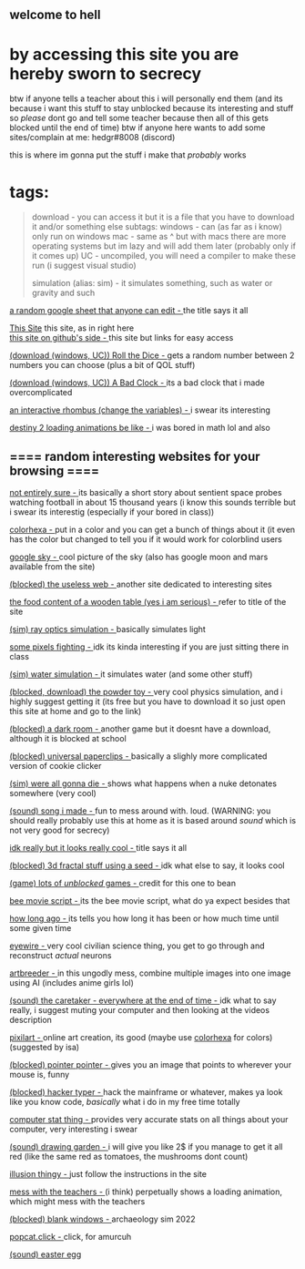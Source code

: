 ## welcome to hell

# by accessing this site you are hereby sworn to secrecy

btw if anyone tells a teacher about this i will personally end them (and its because i want this stuff to stay unblocked because its interesting and stuff so *please* dont go and tell some teacher because then all of this gets blocked until the end of time)
btw if anyone here wants to add some sites/complain at me: hedgr#8008 (discord)

this is where im gonna put the stuff i make that *probably* works

# tags:

> download - you can access it but it is a file that you have to download it and/or something else
>     subtags:
>     windows - can (as far as i know) only run on windows
>     mac - same as ^ but with macs
>     there are more operating systems but im lazy and will add them later (probably only if it comes up)
>     UC - uncompiled, you will need a compiler to make these run (i suggest visual studio)
>     
>simulation (alias: sim) - it simulates something, such as water or gravity and such


[a random google sheet that anyone can edit - ](https://docs.google.com/spreadsheets/d/1iZABHQWZrLU6E-OBUmkvX-M_ttgbOU9n8Wr-ckXCHHE/edit?usp=sharing)
the title says it all

[This Site](https://hedgr.github.io)
this site, as in right here   
[this site on github's side - ](https://github.com/Hedgr/hedgr.github.io)
this site but links for easy access

[(download (windows, UC)) Roll the Dice - ](https://github.com/Hedgr/roll_the_dice)
gets a random number between 2 numbers you can choose (plus a bit of QOL stuff)

[(download (windows, UC)) A Bad Clock - ](https://github.com/Hedgr/time_test)
its a bad clock that i made overcomplicated

[an interactive rhombus (change the variables) - ](https://www.desmos.com/calculator/wqdto2lzqj)
i swear its interesting

[destiny 2 loading animations be like - ](https://www.desmos.com/calculator/s5fdm1mejo)
i was bored in math lol and also 

## ==== random interesting websites for your browsing ====

[not entirely sure - ](https://www.sbnation.com/a/17776-football/chapter-1)
its basically a short story about sentient space probes watching football in about 15 thousand years (i know this sounds terrible but i swear its interestig (especially if your bored in class))

[colorhexa - ](https://www.colorhexa.com/)
put in a color and you can get a bunch of things about it (it even has the color but changed to tell you if it would work for colorblind users

[google sky - ](https://google.com/sky)
cool picture of the sky (also has google moon and mars available from the site)

[(blocked) the useless web - ](https://theuselessweb.com)
another site dedicated to interesting sites

[the food content of a wooden table (yes i am serious) - ](https://www.myfitnesspal.com/food/calories/alfahores-196555419)
refer to title of the site

[(sim) ray optics simulation - ](https://ricktu288.github.io/ray-optics/simulator/)
basically simulates light

[some pixels fighting - ](https://pixelsfighting.com/)
idk its kinda interesting if you are just sitting there in class

[(sim) water simulation - ](https://www.escapemotions.com/experiments/fluid_water_3/)
it simulates water (and some other stuff)

[(blocked, download) the powder toy - ](https://powdertoy.co.uk/)
very cool physics simulation, and i highly suggest getting it (its free but you have to download it so just open this site at home and go to the link)

[(blocked) a dark room - ](https://adarkroom.doublespeakgames.com/)
another game but it doesnt have a download, although it is blocked at school

[(blocked) universal paperclips - ](https://www.decisionproblem.com/paperclips/)
basically a slighly more complicated version of cookie clicker

[(sim) were all gonna die - ](https://outrider.org/nuclear-weapons/interactive/bomb-blast/)
shows what happens when a nuke detonates somewhere (very cool)

[(sound) song i made - ](https://musiclab.chromeexperiments.com/Song-Maker/song/6613628513419264)
fun to mess around with. loud. (WARNING: you should really probably use this at home as it is based around *sound* which is not very good for secrecy)

[idk really but it looks really cool - ](https://epok.tech/work/tendrils/)
title says it all

[(blocked) 3d fractal stuff using a seed - ](http://www.hellochar.com/flame?name=the%20meaning%20of%20life)
idk what else to say, it looks cool

[(game) lots of *unblocked* games - ](https://sites.google.com/site/unblockedgame911/)
credit for this one to bean

[bee movie script - ](http://www.script-o-rama.com/movie_scripts/a1/bee-movie-script-transcript-seinfeld.html)
its the bee movie script, what do ya expect besides that

[how long ago - ](http://www.calcul.com/show/calculator/how-long-since-or-until?first=1111/11/11%2011:11)
its tells you how long it has been or how much time until some given time

[eyewire - ](https://eyewire.org/)
very cool civilian science thing, you get to go through and reconstruct *actual* neurons

[artbreeder - ](https://www.artbreeder.com/create)
in this ungodly mess, combine multiple images into one image using AI (includes anime girls lol)

[(sound) the caretaker - everywhere at the end of time - ](https://www.youtube.com/watch?v=wJWksPWDKOc)
idk what to say really, i suggest muting your computer and then looking at the videos description

[pixilart - ](https://www.pixilart.com/)
online art creation, its good (maybe use [colorhexa](https://www.colorhexa.com/) for colors) (suggested by isa)

[(blocked) pointer pointer - ](https://pointerpointer.com/)
gives you an image that points to wherever your mouse is, funny

[(blocked) hacker typer - ](https://hackertyper.com/)
hack the mainframe or whatever, makes ya look like you know code, *basically* what i do in my free time totally

[computer stat thing - ](http://www.ismycomputeron.com/)
provides very accurate stats on all things about your computer, very interesting i swear

[(sound) drawing garden - ](http://drawing.garden/)
i will give you like 2$ if you manage to get it all red (like the same red as tomatoes, the mushrooms dont count)

[illusion thingy - ](https://strobe.cool/)
just follow the instructions in the site

[mess with the teachers - ](http://www.patience-is-a-virtue.org/)
(i think) perpetually shows a loading animation, which might mess with the teachers

[(blocked) blank windows - ](https://www.blankwindows.com/)
archaeology sim 2022

[popcat.click - ](https://popcat.click/)
click, for amurcuh























































































[(sound) easter egg](https://www.youtube.com/watch?v=dQw4w9WgXcQ)
